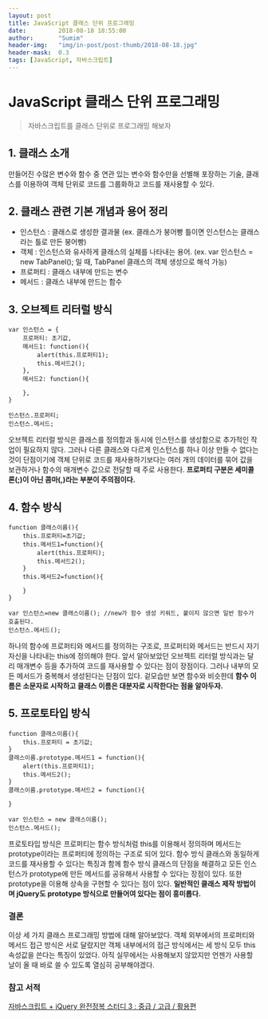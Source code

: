 ```yaml
---
layout: post
title: JavaScript 클래스 단위 프로그래밍
date:         2018-08-18 18:55:00
author:       "Sumim"
header-img:   "img/in-post/post-thumb/2018-08-18.jpg"
header-mask:  0.3
tags: [JavaScript, 자바스크립트]
---
```


# JavaScript 클래스 단위 프로그래밍

>자바스크립트를 클래스 단위로 프로그래밍 해보자



## 1. 클래스 소개

만들어진 수많은 변수와 함수 중 연관 있는 변수와 함수만을 선별해 포장하는 기술, 클래스를 이용하여 객체 단위로 코드를 그룹화하고 코드를 재사용할 수 있다.



## 2. 클래스 관련 기본 개념과 용어 정리

* 인스턴스 : 클래스로 생성한 결과물 (ex. 클래스가 붕어빵 틀이면 인스턴스는 클래스라는 틀로 만든 붕어빵)
* 객체 : 인스턴스와 유사하게 클래스의 실체를 나타내는 용어. (ex. var 인스턴스 = new TabPanel(); 일 때, TabPanel 클래스의 객체 생성으로 해석 가능)
* 프로퍼티 : 클래스 내부에 만드는 변수
* 메서드 : 클래스 내부에 만드는 함수



## 3. 오브젝트 리터럴 방식

```
var 인스턴스 = {
    프로퍼티: 초기값,
    메서드1: function(){
        alert(this.프로퍼티1);
        this.메서드2();
    },
    메서드2: function(){
        
    },
}

인스턴스.프로퍼티;
인스턴스.메서드;
```

오브젝트 리터럴 방식은 클래스를 정의함과 동시에 인스턴스를 생성함으로 추가적인 작업이 필요하지 않다. 그러나 다른 클래스와 다르게 인스턴스를 하나 이상 만들 수 없다는 것이 단점이기에 객체 단위로 코드를 재사용하기보다는 여러 개의 데이터를 묶어 값을 보관하거나 함수의 매개변수 값으로 전달할 때 주로 사용한다. **프로퍼티 구분은 세미콜론(;)이 아닌 콤마(,)라는 부분이 주의점이다.**



## 4. 함수 방식

```
function 클래스이름(){
    this.프로퍼티=초기값;
    this.메서드1=function(){
        alert(this.프로퍼티);
        this.메서드2();
    }
    this.메서드2=function(){
        
    }
}

var 인스턴스=new 클래스이름(); //new가 함수 생성 키워드, 붙이지 않으면 일반 함수가 호출된다.
인스턴스.메서드();

```

하나의 함수에 프로퍼티와 메서드를 정의하는 구조로, 프로퍼티와 메서드는 반드시 자기 자신을 나타내는 this에 정의해야 한다. 앞서 알아보았던 오브젝트 리터럴 방식과는 달리 매개변수 등을 추가하여 코드를 재사용할 수 있다는 점이 장점이다. 그러나 내부의 모든 메서드가 중복해서 생성된다는 단점이 있다. 겉모습만 보면 함수와 비슷한데 **함수 이름은 소문자로 시작하고 클래스 이름은 대분자로 시작한다는 점을 알아두자.**



## 5. 프로토타입 방식

```
function 클래스이름(){
    this.프로퍼티 = 초기값;
}
클래스이름.prototype.메서드1 = function(){
    alert(this.프로퍼티1);
    this.메서드2();
}
클래스이름.prototype.메서드2 = function(){

}

var 인스턴스 = new 클래스이름();
인스턴스.메서드();
```

프로토타입 방식은 프로퍼티는 함수 방식처럼 this를 이용해서 정의하며 메서드는 prototype이라는 프로퍼티에 정의하는 구조로 되어 있다. 함수 방식 클래스와 동일하게 코드를 재사용할 수 있다는 특징과 함께 함수 방식 클래스의 단점을 해결하고 모든 인스턴스가 prototype에 만든 메서드를 공유해서 사용할 수 있다는 장점이 있다. 또한 prototype을 이용해 상속을 구현할 수 있다는 점이 있다. **일반적인 클래스 제작 방법이며 jQuery도 prototype 방식으로 만들어여 있다는 점이 흥미롭다.**



### 결론

이상 세 가지 클래스 프로그래밍 방법에 대해 알아보았다. 객체 외부에서의 프로퍼티와 메서드 접근 방식은 서로 달랐지만 객체 내부에서의 접근 방식에서는 세 방식 모두 this 속성값을 쓴다는 특징이 있었다. 아직 실무에서는 사용해보지 않았지만 언젠가 사용할 날이 올 때 바로 쓸 수 있도록 열심히 공부해야겠다. 



### 참고 서적

[자바스크립트 + jQuery 완전정복 스터디 3 : 중급 / 고급 / 활용편](http://www.aladin.co.kr/shop/wproduct.aspx?ItemId=68050780)

